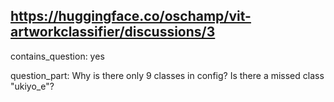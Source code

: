 ## https://huggingface.co/oschamp/vit-artworkclassifier/discussions/3

contains_question: yes

question_part: 
Why is there only 9 classes in config?
Is there a missed class "ukiyo_e"?